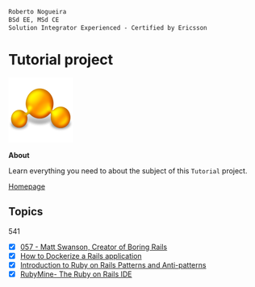 ```
Roberto Nogueira  
BSd EE, MSd CE
Solution Integrator Experienced - Certified by Ericsson
```
# Tutorial project

![tutorial image](images/tutorial.png)

**About**

Learn everything you need to about the subject of this `Tutorial` project.

[Homepage](https://rubyweekly.com/latest)

## Topics

541

* [x] [057 - Matt Swanson, Creator of Boring Rails](https://railswithjason.simplecast.fm/matt-swanson)
* [x] [How to Dockerize a Rails application](https://www.codewithjason.com/dockerize-rails-application/)
* [x] [Introduction to Ruby on Rails Patterns and Anti-patterns](https://blog.appsignal.com/2020/08/05/introduction-to-ruby-on-rails-patterns-and-anti-patterns.html)
* [x] [RubyMine- The Ruby on Rails IDE](https://www.jetbrains.com/ruby/)
```
